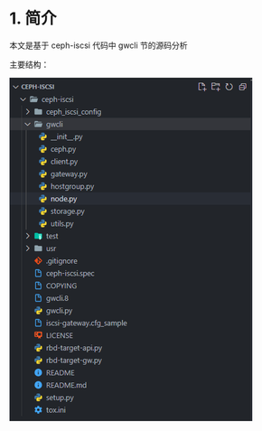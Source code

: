# 1. 简介

本文是基于 ceph-iscsi 代码中 gwcli 节的源码分析

主要结构：

![image-20240110103141444](assets/image-20240110103141444.png)